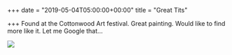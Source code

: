 +++
date = "2019-05-04T05:00:00+00:00"
title = "Great Tits"

+++
Found at the Cottonwood Art festival. Great painting. Would like to find more like it. Let me Google that…

![](https://res.cloudinary.com/tobyblog/image/upload/v1557015862/img/6E618022-A7BA-401F-9FE7-081B806150F7.jpg)